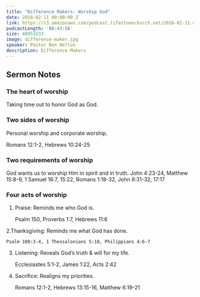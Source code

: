 ```yaml
---
title: "Difference Makers: Worship God"
date: 2018-02-11 00:00:00 Z
link: https://s3.amazonaws.com/podcast.lifestonechurch.net/2018-02-11.mp3
podcastLength: '00:43:56'
size: 48953233
image: difference-maker.jpg
speaker: Pastor Ben Helton
description: Difference Makers
---
```


## Sermon Notes

### The heart of worship

Taking time out to honor God as God.

### Two sides of worship

Personal worship and corporate worship.

Romans 12:1-2, Hebrews 10:24-25

### Two requirements of worship

God wants us to worship Him in spirit and in truth.
John 4:23-24, Matthew 15:8-9, 1 Samuel 16:7, 15:22, Romans 1:18-32, John 8:31-32, 17:17

### Four acts of worship

1. Praise: Reminds me who God is.

    Psalm 150, Proverbs 1:7, Hebrews 11:6

2.Thanksgiving: Reminds me what God has done.

    Psalm 100:3-4, 1 Thessalonians 5:18, Philippians 4:6-7

3. Listening: Reveals God’s truth & will for my life.

    Ecclesiastes 5:1-2, James 1:22, Acts 2:42

4. Sacrifice: Realigns my priorities.

    Romans 12:1-2, Hebrews 13:15-16, Matthew 6:19-21
